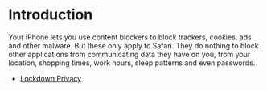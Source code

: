 # Introduction

Your iPhone lets you use content blockers to block trackers, cookies, ads and other malware. But these 
only apply to Safari. They do nothing to block other applications from communicating data they have on you, from your 
location, shopping times, work hours, sleep patterns and even passwords.

* [Lockdown Privacy](lockdown.md)